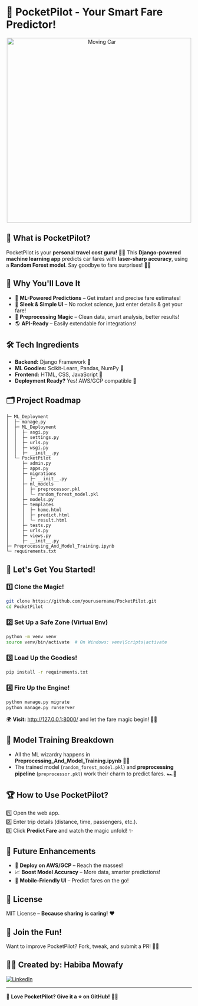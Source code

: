 # 🚀 PocketPilot - Your Smart Fare Predictor!  

<p align="center">
  <img src="https://github.com/user-attachments/assets/3a338b5a-7ace-4032-bf7c-e84fcf34280e" alt="Moving Car" width="500"/>
</p>

## 🎯 What is PocketPilot?  
PocketPilot is your **personal travel cost guru!** 🚖✨ This **Django-powered machine learning app** predicts car fares with **laser-sharp accuracy**, using a **Random Forest model**. Say goodbye to fare surprises! 🎩✨

## 🌟 Why You'll Love It  
- 🎯 **ML-Powered Predictions** – Get instant and precise fare estimates!
- 🎨 **Sleek & Simple UI** – No rocket science, just enter details & get your fare!
- 🔄 **Preprocessing Magic** – Clean data, smart analysis, better results!
- 🌎 **API-Ready** – Easily extendable for integrations!

## 🛠 Tech Ingredients  
- **Backend:** Django Framework 🍃  
- **ML Goodies:** Scikit-Learn, Pandas, NumPy 🤖  
- **Frontend:** HTML, CSS, JavaScript 🎨  
- **Deployment Ready?** Yes! AWS/GCP compatible 🚀  

## 🗂 Project Roadmap  
```
├─ ML_Deployment
│  ├─ manage.py
│  ├─ ML_Deployment
│  │  ├─ asgi.py
│  │  ├─ settings.py
│  │  ├─ urls.py
│  │  ├─ wsgi.py
│  │  ├─ __init__.py
│  └─ PocketPilot
│     ├─ admin.py
│     ├─ apps.py
│     ├─ migrations
│     │  ├─ __init__.py
│     ├─ ml_models
│     │  ├─ preprocessor.pkl
│     │  └─ random_forest_model.pkl
│     ├─ models.py
│     ├─ templates
│     │  ├─ home.html
│     │  ├─ predict.html
│     │  └─ result.html
│     ├─ tests.py
│     ├─ urls.py
│     ├─ views.py
│     ├─ __init__.py
├─ Preprocessing_And_Model_Training.ipynb
└─ requirements.txt
```

## 🚀 Let's Get You Started!  
### **1️⃣ Clone the Magic!**  
```bash
git clone https://github.com/yourusername/PocketPilot.git
cd PocketPilot
```
### **2️⃣ Set Up a Safe Zone (Virtual Env)**  
```bash
python -m venv venv
source venv/bin/activate  # On Windows: venv\Scripts\activate
```
### **3️⃣ Load Up the Goodies!**  
```bash
pip install -r requirements.txt
```
### **4️⃣ Fire Up the Engine!**  
```bash
python manage.py migrate
python manage.py runserver
```
🌍 **Visit:** http://127.0.0.1:8000/ and let the fare magic begin! 🎩✨

## 🧠 Model Training Breakdown  
- All the ML wizardry happens in **Preprocessing_And_Model_Training.ipynb** 🧪🔬
- The trained model (`random_forest_model.pkl`) and **preprocessing pipeline** (`preprocessor.pkl`) work their charm to predict fares. 🏎💨

## 🏆 How to Use PocketPilot?  
1️⃣ Open the web app.  
2️⃣ Enter trip details (distance, time, passengers, etc.).  
3️⃣ Click **Predict Fare** and watch the magic unfold! ✨

## 🎯 Future Enhancements  
- 🚀 **Deploy on AWS/GCP** – Reach the masses!
- 📈 **Boost Model Accuracy** – More data, smarter predictions!
- 📱 **Mobile-Friendly UI** – Predict fares on the go!

## 📜 License  
MIT License – **Because sharing is caring!** ❤️

## 🤝 Join the Fun!  
Want to improve PocketPilot? Fork, tweak, and submit a PR! 🚀🔥

## 👩‍💻 Created by: **Habiba Mowafy** 
[![LinkedIn](https://img.shields.io/badge/LinkedIn-0A66C2?style=flat&logo=linkedin&logoColor=white)](https://www.linkedin.com/in/habiba-el-sayed)

---
🌟 **Love PocketPilot? Give it a ⭐ on GitHub!** 🚖✨
